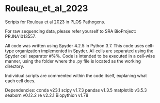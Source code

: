 # Rouleau_et_al_2023
Scripts for Rouleau et al 2023 in PLOS Pathogens.

For raw sequencing data, please refer yourself to SRA BioProject: PRJNA1013557.

All code was written using Spyder 4.2.5 in Python 3.7.
This code uses cell-type organization implemented in Spyder. All cells are separated using the Spyder cell separator #%%.
Code is intended to be executed in a cell-wise manner, using the folder where the .py file is located as the working directory. 

Individual scripts are commented within the code itself, explaning what each cell does. 

Dependencies:
conda v23.1
scipy v1.7.3
pandas v1.3.5
matplotlib v3.5.3
seaborn v0.12.2
re v2.2.1
Biopythion v1.78



